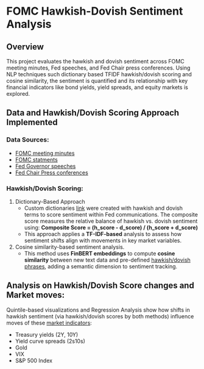 # FOMC Hawkish-Dovish Sentiment Analysis

## Overview
This project evaluates the hawkish and dovish sentiment across FOMC meeting minutes, Fed speeches, and Fed Chair press conferences. Using NLP techniques such dictionary based TFIDF hawkish/dovish scoring and cosine similarity, the sentiment is quantified and its relationship with key financial indicators like bond yields, yield spreads, and equity markets is explored.

## Data and Hawkish/Dovish Scoring Approach Implemented
### Data Sources: 
- [FOMC meeting minutes](https://github.com/EeshaanAsodekar/FOMC-hawkish-dovish-analysis/tree/main/data/raw/FOMC/meeting_minutes)
- [FOMC statments](https://github.com/EeshaanAsodekar/FOMC-hawkish-dovish-analysis/tree/main/data/raw/FOMC/statements)
- [Fed Governor speeches](https://github.com/EeshaanAsodekar/FOMC-hawkish-dovish-analysis/tree/main/data/raw/fed_speeches)
- [Fed Chair Press conferences](https://github.com/EeshaanAsodekar/FOMC-hawkish-dovish-analysis/tree/main/data/raw/fomc_press_conf/texts)
### Hawkish/Dovish Scoring: 
1. Dictionary-Based Approach
    - Custom dictionaries [link](https://github.com/EeshaanAsodekar/FOMC-hawkish-dovish-analysis/blob/main/data/processed/hawkish_gpt_dict.txt) were created with hawkish and dovish terms to score sentiment within Fed communications. The composite score measures the relative balance of hawkish vs. dovish sentiment using:
    **Composite Score = (h_score - d_score) / (h_score + d_score)**
    - This approach applies a **TF-IDF-based** analysis to assess how sentiment shifts align with movements in key market variables.
2. Cosine similarity-based sentiment analysis.
    - This method uses **FinBERT embeddings** to compute **cosine similarity** between new text data and pre-defined [hawkish/dovish phrases](https://github.com/EeshaanAsodekar/FOMC-hawkish-dovish-analysis/blob/main/src/factor_similarity.py), adding a semantic dimension to sentiment tracking.

## Analysis on Hawkish/Dovish Score changes and Market moves:
Quintile-based visualizations and Regression Analysis show how shifts in hawkish sentiment (via hawkish/dovish scores by both methods) influence moves of these [market indicators](https://github.com/EeshaanAsodekar/FOMC-hawkish-dovish-analysis/blob/main/data/raw/FOMC_Data_2011_2024.xlsx):
- Treasury yields (2Y, 10Y)
- Yield curve spreads (2s10s)
- Gold
- VIX
- S&P 500 Index

